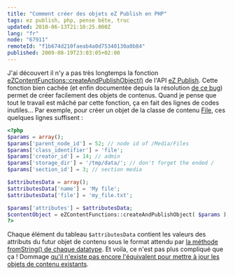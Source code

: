 ```yaml
---
title: "Comment créer des objets eZ Publish en PHP"
tags: ez publish, php, pense bête, truc
updated: 2010-06-13T21:10:25.000Z
lang: "fr"
node: "67911"
remoteId: "f1b674d210faeab4a0d75340130a0b84"
published: 2009-08-19T23:03:05+02:00
---
```


J'ai découvert il n'y a pas très longtemps la fonction [eZContentFunctions::createAndPublishObject()](http://pubsvn.ez.no/doxygen/trunk/html/classeZContentFunctions.html#0850acaf97f8360721ede6fea371c642) de l'API [eZ Publish](/tag/ez+publish). Cette fonction bien cachée (et enfin documentée depuis la résolution [de ce bug](http://issues.ez.no/12261)) permet de créer facilement des objets de contenus. Quand je pense que tout le travail est mâché par cette fonction, ça en fait des lignes de codes inutiles... Par exemple, pour créer un objet de la classe de contenu [File](http://ez.no/doc/ez_publish/technical_manual/4_x/reference/content_classes/media/file), ces quelques lignes suffisent :

``` php
<?php
$params = array();
$params['parent_node_id'] = 52; // node id of /Media/Files
$params['class_identifier'] = 'file';
$params['creator_id'] = 14; // admin
$params['storage_dir'] = '/tmp/data/'; // don't forget the ended /
$params['section_id'] = 3; // section media

$attributesData = array();
$attributesData['name'] = 'My file';
$attributesData['file'] = 'my_file.txt';

$params['attributes'] = $attributesData;
$contentObject = eZContentFunctions::createAndPublishObject( $params );
?>

```


Chaque élément du tableau <code>$attributesData</code>
 contient les valeurs des attributs du futur objet de contenu sous le format attendu par [la méthode fromString() de chaque datatype](http://pubsvn.ez.no/websvn2/filedetails.php?repname=nextgen&amp;path=%2Ftrunk%2Fdoc%2Ffeatures%2F3.9%2Fto_from_string_datatype_functionality.txt). Et voila, ce n'est pas plus compliqué que ça ! Dommage [qu'il n'existe pas encore l'équivalent pour mettre à jour les objets de contenu existants](http://issues.ez.no/15330).

